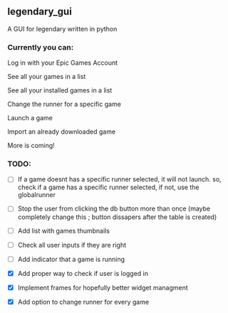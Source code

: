 ## legendary_gui
A GUI for legendary written in python

### Currently you can:

Log in with your Epic Games Account

See all your games in a list

See all your installed games in a list

Change the runner for a specific game

Launch a game

Import an already downloaded game

More is coming!

### TODO: 
- [ ] If a game doesnt has a specific runner selected, it will not launch. so, check if a game has a specific runner selected, if not, use the globalrunner

- [ ] Stop the user from clicking the db button more than once (maybe completely change this ; button dissapers after the table is created)

- [ ] Add list with games thumbnails

- [ ] Check all user inputs if they are right

- [ ] Add indicator that a game is running

- [X] Add proper way to check if user is logged in

- [X] Implement frames for hopefully better widget managment

- [X] Add option to change runner for every game
